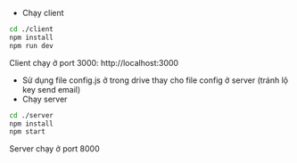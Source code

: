 - Chạy client
```bash
cd ./client
npm install
npm run dev
```
Client chạy ở port 3000: http://localhost:3000

- Sử dụng file config.js ở trong drive thay cho file config ở server (tránh lộ key send email)
- Chạy server
```bash
cd ./server
npm install
npm start
```
Server chạy ở port 8000
